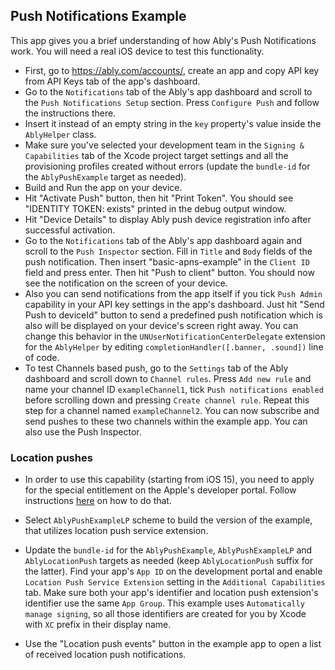 ## Push Notifications Example

This app gives you a brief understanding of how Ably's Push Notifications work. 
You will need a real iOS device to test this functionality.

- First, go to https://ably.com/accounts/, create an app and copy API key from API Keys tab of the app's dashboard.
- Go to the `Notifications` tab of the Ably's app dashboard and scroll to the `Push Notifications Setup` section. Press `Configure Push` and follow the instructions there.
- Insert it instead of an empty string in the `key` property's value inside the `AblyHelper` class.
- Make sure you've selected your development team in the `Signing & Capabilities` tab of the Xcode project target settings and all the provisioning profiles created without errors (update the `bundle-id` for the `AblyPushExample` target as needed).
- Build and Run the app on your device.
- Hit "Activate Push" button, then hit "Print Token". You should see "IDENTITY TOKEN: exists" printed in the debug output window.
- Hit "Device Details" to display Ably push device registration info after successful activation.
- Go to the `Notifications` tab of the Ably's app dashboard again and scroll to the `Push Inspector` section. Fill in `Title` and `Body` fields of the push notification. Then insert "basic-apns-example" in the `Client ID` field and press enter. Then hit "Push to client" button. You should now see the notification on the screen of your device.
- Also you can send notifications from the app itself if you tick `Push Admin` capability in your API key settings in the app's dashboard. Just hit "Send Push to deviceId" button to send a predefined push notification which is also will be displayed on your device's screen right away. You can change this behavior in the `UNUserNotificationCenterDelegate` extension for the `AblyHelper` by editing `completionHandler([.banner, .sound])` line of code.
- To test Channels based push, go to the `Settings` tab of the Ably dashboard and scroll down to `Channel rules`. Press `Add new rule` and name your channel ID `exampleChannel1`, tick `Push notifications enabled` before scrolling down and pressing `Create channel rule`. Repeat this step for a channel named `exampleChannel2`. You can now subscribe and send pushes to these two channels within the example app. You can also use the Push Inspector. 

### Location pushes

* In order to use this capability (starting from iOS 15), you need to apply for the special entitlement on the Apple's developer portal. Follow instructions [here](https://developer.apple.com/documentation/bundleresources/entitlements/com_apple_developer_location_push) on how to do that.

* Select `AblyPushExampleLP` scheme to build the version of the example, that utilizes location push service extension.

* Update the `bundle-id` for the `AblyPushExample`, `AblyPushExampleLP` and `AblyLocationPush` targets as needed (keep `AblyLocationPush` suffix for the latter). Find your app's `App ID` on the development portal and enable `Location Push Service Extension` setting in the `Additional Capabilities` tab. Make sure both your app's identifier and location push extension's identifier use the same `App Group`. This example uses `Automatically manage signing`, so all those identifiers are created for you by Xcode with `XC` prefix in their display name.

* Use the "Location push events" button in the example app to open a list of received location push notifications.
